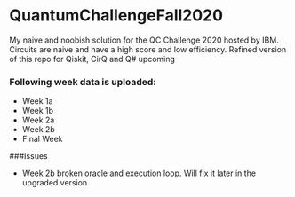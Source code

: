 # QuantumChallengeFall2020
My naive and noobish solution for the QC Challenge 2020 hosted by IBM. Circuits are naive and have a high score and low efficiency. Refined version of this repo for Qiskit, CirQ and Q# upcoming

### Following week data is uploaded:
- Week 1a
- Week 1b
- Week 2a
- Week 2b
- Final Week
 
 ###Issues
 - Week 2b broken oracle and execution loop. Will fix it later in the upgraded version
